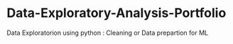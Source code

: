 # Data-Exploratory-Analysis-Portfolio
Data Exploratorion using python :  Cleaning or Data prepartion for ML
